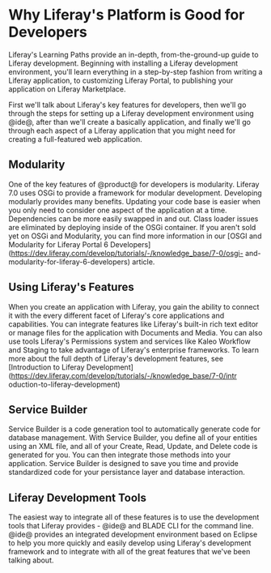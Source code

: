 # Why Liferay's Platform is Good for Developers 
Liferay's Learning Paths provide an in-depth, from-the-ground-up guide to
Liferay development. Beginning with installing a Liferay development
environment, you'll learn everything in a step-by-step fashion from writing a
Liferay application, to customizing Liferay Portal, to publishing your
application on Liferay Marketplace.

First we'll talk about Liferay's key features for developers, then we'll go
through the steps for setting up a Liferay development environment using @ide@,
after than we'll create a basically application, and finally we'll go through
each aspect of a Liferay application that you might need for creating a
full-featured web application. 

## Modularity 
One of the key features of @product@ for developers is modularity. Liferay 7.0 
uses OSGi to provide a framework for modular development. Developing modularly 
provides many benefits. Updating your code base is easier when you only need to 
consider one aspect of the application at a time. Dependencies can be more 
easily swapped in and out. Class loader issues are eliminated by deploying 
inside of the OSGi container. If you aren't sold yet on OSGi and Modularity, 
you can find more information in our [OSGI and Modularity for Liferay Portal 6 
Developers](https://dev.liferay.com/develop/tutorials/-/knowledge_base/7-0/osgi-
and-modularity-for-liferay-6-developers) article. 

## Using Liferay's Features 
When you create an application with Liferay, you gain the ability to connect it 
with the every different facet of Liferay's core applications and capabilities. 
You can integrate features like Liferay's built-in rich text editor or manage 
files for the application with Documents and Media. You can also use tools 
Liferay's Permissions system and services like Kaleo Workflow and Staging to 
take advantage of Liferay's enterprise frameworks. To learn more about the full 
depth of Liferay's development features, see [Introduction to Liferay 
Development](https://dev.liferay.com/develop/tutorials/-/knowledge_base/7-0/intr
oduction-to-liferay-development) 

## Service Builder 
Service Builder is a code generation tool to automatically generate code for 
database management. With Service Builder, you define all of your entities 
using an XML file, and all of your Create, Read, Update, and Delete code is 
generated for you. You can then integrate those methods into your application. 
Service Builder is designed to save you time and provide standardized code for 
your persistance layer and database interaction. 

## Liferay Development Tools 
The easiest way to integrate all of these features is to use the development 
tools that Liferay provides - @ide@ and BLADE CLI for the command line. @ide@ 
provides an integrated development environment based on Eclipse to help you 
more quickly and easily develop using Liferay's development framework and to 
integrate with all of the great features that we've been talking about. 
